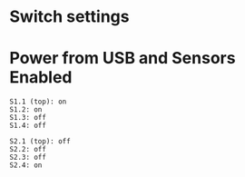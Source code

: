 # Switch settings

# Power from USB and Sensors Enabled
```
S1.1 (top): on
S1.2: on
S1.3: off
S1.4: off

S2.1 (top): off
S2.2: off
S2.3: off
S2.4: on
```
